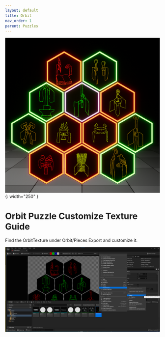 ```yaml
---
layout: default
title: Orbit
nav_order: 1
parent: Puzzles
---
```


![](../../assets/images/orbit.png){: width="250" }

# Orbit Puzzle Customize Texture Guide

Find the OrbitTexture under Orbit/Pieces Export and customize it.

![](../../assets/images/orbittexture.png)
